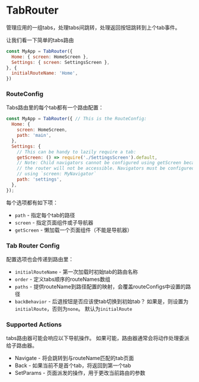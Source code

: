 # TabRouter

管理应用的一组tabs，处理tabs间跳转，处理返回按钮跳转到上个tab事件。

让我们看一下简单的tabs路由

```js
const MyApp = TabRouter({
  Home: { screen: HomeScreen },
  Settings: { screen: SettingsScreen },
}, {
  initialRouteName: 'Home',
})
```


### RouteConfig

Tabs路由里的每个tab都有一个路由配置：

```js
const MyApp = TabRouter({ // This is the RouteConfig:
  Home: {
    screen: HomeScreen,
    path: 'main',
  },
  Settings: {
    // This can be handy to lazily require a tab:
    getScreen: () => require('./SettingsScreen').default,
    // Note: Child navigators cannot be configured using getScreen because
    // the router will not be accessible. Navigators must be configured
    // using `screen: MyNavigator`
    path: 'settings',
  },
});
```

每个选项都有如下项：

- `path` - 指定每个tab的路径
- `screen` - 指定页面组件或子导航器
- `getScreen` - 懒加载一个页面组件（不能是导航器）


### Tab Router Config

配置选项也会传递到路由里：

- `initialRouteName` - 第一次加载时初始tab的路由名称
- `order` - 定义tabs顺序的routeNames数组
- `paths` - 提供routeName到路径配置的映射，会覆盖routeConfigs中设置的路径
- `backBehavior` - 后退按钮是否应该使tab切换到初始tab？ 如果是，则设置为`initialRoute`，否则为`none`。 默认为`initialRoute`

### Supported Actions

tabs路由器可能会响应以下导航操作。 如果可能，路由器通常会将动作处理委派给子路由器。

- Navigate - 将会跳转到与routeName匹配的tab页面
- Back - 如果当前不是首个tab，将返回到第一个tab
- SetParams - 页面派发的操作，用于更改当前路由的参数
